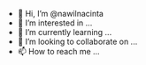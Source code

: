 - 👋 Hi, I’m @nawilnacinta
- 👀 I’m interested in ...
- 🌱 I’m currently learning ...
- 💞️ I’m looking to collaborate on ...
- 📫 How to reach me ...

<!---
nawilnacinta/nawilnacinta is a ✨ special ✨ repository because its `README.md` (this file) appears on your GitHub profile.
You can click the Preview link to take a look at your changes.
--->
